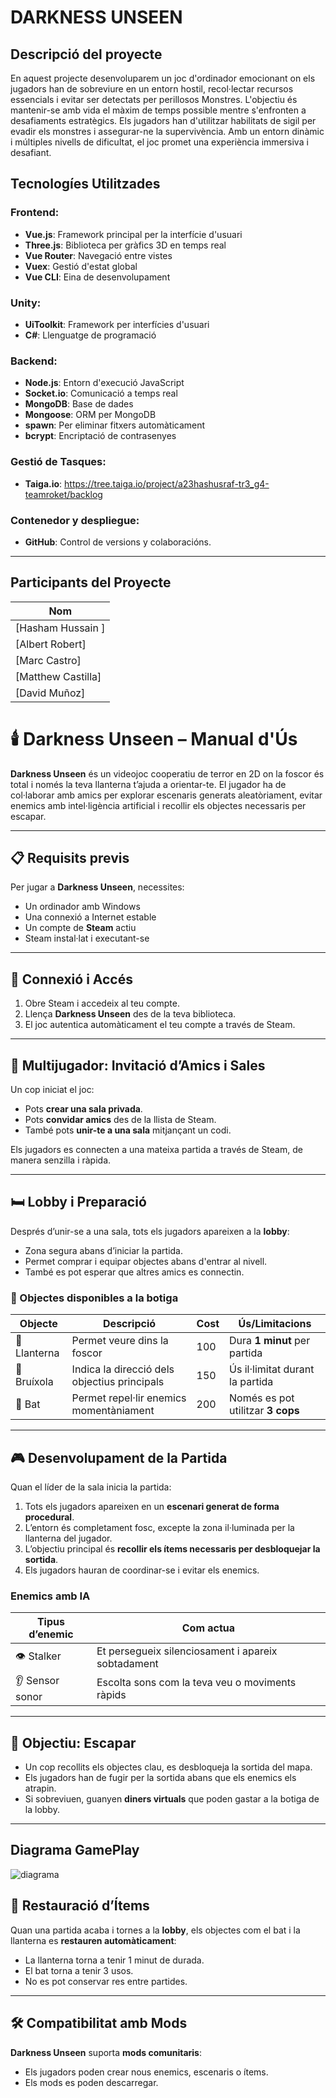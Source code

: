 # DARKNESS UNSEEN

## Descripció del proyecte

En aquest projecte desenvoluparem un joc d'ordinador emocionant on els jugadors han de sobreviure en un entorn hostil, recol·lectar recursos essencials i evitar ser detectats per perillosos Monstres. L'objectiu és mantenir-se amb vida el màxim de temps possible mentre s'enfronten a desafiaments estratègics. Els jugadors han d'utilitzar habilitats de sigil per evadir els monstres i assegurar-ne la supervivència. Amb un entorn dinàmic i múltiples nivells de dificultat, el joc promet una experiència immersiva i desafiant.

## Tecnologíes Utilitzades
### Frontend: 
- **Vue.js**: Framework principal per la interfície d'usuari
- **Three.js**: Biblioteca per gràfics 3D en temps real
- **Vue Router**: Navegació entre vistes
- **Vuex**: Gestió d'estat global
- **Vue CLI**: Eina de desenvolupament
### Unity:
- **UiToolkit**: Framework per interfícies d'usuari
- **C#**: Llenguatge de programació
### Backend:
- **Node.js**: Entorn d'execució JavaScript
- **Socket.io**: Comunicació a temps real
- **MongoDB**: Base de dades
- **Mongoose**: ORM per MongoDB
- **spawn**: Per eliminar fitxers automàticament
- **bcrypt**: Encriptació de contrasenyes
### Gestió de Tasques:
- **Taiga.io**: https://tree.taiga.io/project/a23hashusraf-tr3_g4-teamroket/backlog
### Contenedor y despliegue:
- **GitHub**: Control de versions y colaboracións.
---
## Participants del Proyecte
| Nom | 
|--------|
| [Hasham Hussain ] 
| [Albert Robert] 
| [Marc Castro]
| [Matthew Castilla] 
| [David Muñoz] 


# 🕯️ Darkness Unseen – Manual d'Ús

**Darkness Unseen** és un videojoc cooperatiu de terror en 2D on la foscor és total i només la teva llanterna t’ajuda a orientar-te. El jugador ha de col·laborar amb amics per explorar escenaris generats aleatòriament, evitar enemics amb intel·ligència artificial i recollir els objectes necessaris per escapar.

---

## 📋 Requisits previs

Per jugar a **Darkness Unseen**, necessites:

- Un ordinador amb Windows
- Una connexió a Internet estable
- Un compte de **Steam** actiu
- Steam instal·lat i executant-se

---

## 👤 Connexió i Accés

1. Obre Steam i accedeix al teu compte.
2. Llença **Darkness Unseen** des de la teva biblioteca.
3. El joc autentica automàticament el teu compte a través de Steam.

---

## 👥 Multijugador: Invitació d’Amics i Sales

Un cop iniciat el joc:

- Pots **crear una sala privada**.
- Pots **convidar amics** des de la llista de Steam.
- També pots **unir-te a una sala** mitjançant un codi.

Els jugadors es connecten a una mateixa partida a través de Steam, de manera senzilla i ràpida.

---

## 🛏️ Lobby i Preparació

Després d’unir-se a una sala, tots els jugadors apareixen a la **lobby**:

- Zona segura abans d’iniciar la partida.
- Permet comprar i equipar objectes abans d'entrar al nivell.
- També es pot esperar que altres amics es connectin.

### 🛒 Objectes disponibles a la botiga

| Objecte     | Descripció                                     | Cost | Ús/Limitacions                      |
|-------------|------------------------------------------------|------|-------------------------------------|
| 🔦 Llanterna  | Permet veure dins la foscor                   | 100  | Dura **1 minut** per partida        |
| 🧭 Bruíxola   | Indica la direcció dels objectius principals  | 150  | Ús il·limitat durant la partida     |
| 🏏 Bat        | Permet repel·lir enemics momentàniament       | 200  | Només es pot utilitzar **3 cops**   |

---

## 🎮 Desenvolupament de la Partida

Quan el líder de la sala inicia la partida:

1. Tots els jugadors apareixen en un **escenari generat de forma procedural**.
2. L’entorn és completament fosc, excepte la zona il·luminada per la llanterna del jugador.
3. L’objectiu principal és **recollir els ítems necessaris per desbloquejar la sortida**.
4. Els jugadors hauran de coordinar-se i evitar els enemics.

### Enemics amb IA

| Tipus d’enemic      | Com actua                                                 |
|---------------------|-----------------------------------------------------------|
| 👁️ Stalker          | Et persegueix silenciosament i apareix sobtadament        |
| 👂 Sensor sonor     | Escolta sons com la teva veu o moviments ràpids           |

---

## 🎯 Objectiu: Escapar

- Un cop recollits els objectes clau, es desbloqueja la sortida del mapa.
- Els jugadors han de fugir per la sortida abans que els enemics els atrapin.
- Si sobreviuen, guanyen **diners virtuals** que poden gastar a la botiga de la lobby.

---


## Diagrama GamePlay

![diagrama](https://github.com/user-attachments/assets/b0db1aa2-cf20-4390-8472-3fbb915f31db)



## 🔁 Restauració d’Ítems

Quan una partida acaba i tornes a la **lobby**, els objectes com el bat i la llanterna es **restauren automàticament**:

- La llanterna torna a tenir 1 minut de durada.
- El bat torna a tenir 3 usos.
- No es pot conservar res entre partides.

---

## 🛠️ Compatibilitat amb Mods

**Darkness Unseen** suporta **mods comunitaris**:

- Els jugadors poden crear nous enemics, escenaris o ítems.
- Els mods es poden descarregar.

